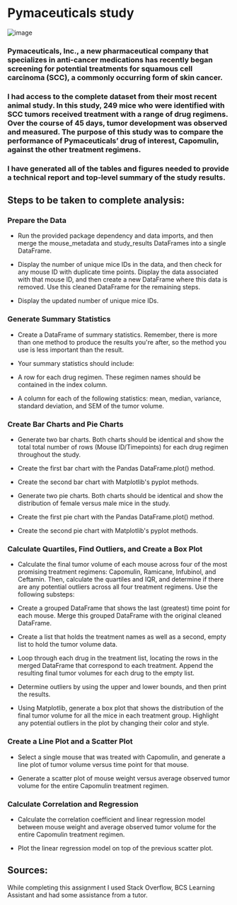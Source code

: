 # Pymaceuticals study

![image](https://github.com/meehal0203/Module_5_Pymaceuticals/assets/146681542/4703901f-086b-4cb2-bc48-59a4ee13e5da)


### Pymaceuticals, Inc., a new pharmaceutical company that specializes in anti-cancer medications has recently began screening for potential treatments for squamous cell carcinoma (SCC), a commonly occurring form of skin cancer.

### I had access to the complete dataset from their most recent animal study. In this study, 249 mice who were identified with SCC tumors received treatment with a range of drug regimens. Over the course of 45 days, tumor development was observed and measured. The purpose of this study was to compare the performance of Pymaceuticals’ drug of interest, Capomulin, against the other treatment regimens.

### I have generated all of the tables and figures needed to provide a technical report and top-level summary of the study results.



## Steps to be taken to complete analysis:

### Prepare the Data
* Run the provided package dependency and data imports, and then merge the mouse_metadata and study_results DataFrames into a single DataFrame.

* Display the number of unique mice IDs in the data, and then check for any mouse ID with duplicate time points. Display the data associated with that mouse ID, and then create a new DataFrame where this data is removed. Use this cleaned DataFrame for the remaining steps.

* Display the updated number of unique mice IDs.

### Generate Summary Statistics
* Create a DataFrame of summary statistics. Remember, there is more than one method to produce the results you're after, so the method you use is less important than the result.

* Your summary statistics should include:

* A row for each drug regimen. These regimen names should be contained in the index column.

* A column for each of the following statistics: mean, median, variance, standard deviation, and SEM of the tumor volume.

### Create Bar Charts and Pie Charts
* Generate two bar charts. Both charts should be identical and show the total total number of rows (Mouse ID/Timepoints) for each drug regimen throughout the study.

* Create the first bar chart with the Pandas DataFrame.plot() method.

* Create the second bar chart with Matplotlib's pyplot methods.

* Generate two pie charts. Both charts should be identical and show the distribution of female versus male mice in the study.

* Create the first pie chart with the Pandas DataFrame.plot() method.

* Create the second pie chart with Matplotlib's pyplot methods.

### Calculate Quartiles, Find Outliers, and Create a Box Plot
* Calculate the final tumor volume of each mouse across four of the most promising treatment regimens: Capomulin, Ramicane, Infubinol, and Ceftamin. Then, calculate the quartiles and IQR, and determine if there are any potential outliers across all four treatment regimens. Use the following substeps:

* Create a grouped DataFrame that shows the last (greatest) time point for each mouse. Merge this grouped DataFrame with the original cleaned DataFrame.

* Create a list that holds the treatment names as well as a second, empty list to hold the tumor volume data.

* Loop through each drug in the treatment list, locating the rows in the merged DataFrame that correspond to each treatment. Append the resulting final tumor volumes for each drug to the empty list.

* Determine outliers by using the upper and lower bounds, and then print the results.

* Using Matplotlib, generate a box plot that shows the distribution of the final tumor volume for all the mice in each treatment group. Highlight any potential outliers in the plot by changing their color and style.


### Create a Line Plot and a Scatter Plot
* Select a single mouse that was treated with Capomulin, and generate a line plot of tumor volume versus time point for that mouse.

* Generate a scatter plot of mouse weight versus average observed tumor volume for the entire Capomulin treatment regimen.

### Calculate Correlation and Regression
* Calculate the correlation coefficient and linear regression model between mouse weight and average observed tumor volume for the entire Capomulin treatment regimen.

* Plot the linear regression model on top of the previous scatter plot.


## Sources:
While completing this assignment I used Stack Overflow, BCS Learning Assistant and had some assistance from a tutor.

